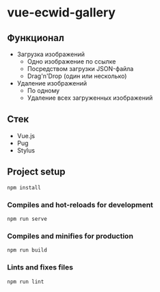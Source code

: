 # vue-ecwid-gallery

## Функционал

- Загрузка изображений
  - Одно изображение по ссылке
  - Посредством загрузки JSON-файла
  - Drag'n'Drop (один или несколько)
- Удаление изображений    
  - По одному
  - Удаление всех загруженных изображений  

## Стек
- Vue.js
- Pug
- Stylus

## Project setup
```
npm install
```

### Compiles and hot-reloads for development
```
npm run serve
```

### Compiles and minifies for production
```
npm run build
```

### Lints and fixes files
```
npm run lint
```
